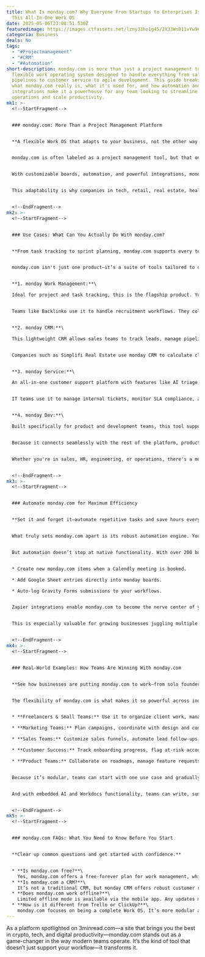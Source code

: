 ```yaml
---
title: What Is monday.com? Why Everyone From Startups to Enterprises Is Using
  This All-In-One Work OS
date: 2025-05-06T23:08:51.530Z
featuredimage: https://images.ctfassets.net/lzny33ho1g45/2X33WsD11vYw96GYkLaTVY/b7a0ab18025b484eaa2874a0ef1f18f6/monday-app-tips.jpg?w=1520&fm=avif&q=31&fit=thumb&h=760
categoria: Business
deals: No
tags:
  - "#Projectmanagement"
  - "#CRM"
  - "#Automation"
short-description: monday.com is more than just a project management tool—it's a
  flexible work operating system designed to handle everything from sales
  pipelines to customer service to agile development. This guide breaks down
  what monday.com really is, what it's used for, and how automation and
  integrations make it a powerhouse for any team looking to streamline
  operations and scale productivity.
mk1: >-
  <!--StartFragment-->


  ### monday.com: More Than a Project Management Platform


  **A flexible Work OS that adapts to your business, not the other way around.**


  monday.com is often labeled as a project management tool, but that only scratches the surface. At its core, it's a Work Operating System (Work OS) that allows teams of all sizes to plan, manage, and automate work processes in one centralized space. Whether you're coordinating marketing campaigns, managing a development roadmap, or running a customer service desk, monday.com helps bring clarity and structure to your operations.


  With customizable boards, automation, and powerful integrations, monday.com becomes a single source of truth for your organization. It removes the clutter of scattered spreadsheets, endless email threads, and outdated task trackers. Instead, it enables real-time collaboration and visibility across projects, departments, and time zones. From a startup founder juggling tasks to an enterprise manager coordinating across global teams, monday.com scales with your needs.


  This adaptability is why companies in tech, retail, real estate, healthcare, and dozens of other industries rely on monday.com to stay organized and drive results.


  <!--EndFragment-->
mk2: >-
  <!--StartFragment-->


  ### Use Cases: What Can You Actually Do With monday.com?


  **From task tracking to sprint planning, monday.com supports every team’s workflow.**


  monday.com isn't just one product—it’s a suite of tools tailored to different functions within your organization. Here’s how its four core solutions can empower your teams:


  **1. monday Work Management:**\

  Ideal for project and task tracking, this is the flagship product. You can create customizable boards to assign tasks, set deadlines, and monitor progress using views like Kanban, Gantt, calendar, and table. Its built-in docs, AI summaries, and digital whiteboard (WorkCanvas) make collaboration seamless and efficient.


  Teams like Backlinko use it to handle recruitment workflows. They collect applications via WorkForms and automate task creation and status updates. The result is a streamlined, transparent hiring process.


  **2. monday CRM:**\

  This lightweight CRM allows sales teams to track leads, manage pipelines, and automate personalized sequences. AI features generate email drafts and tasks, while custom forms and dashboards help visualize key metrics like deal probability and conversion rates.


  Companies such as Simplifi Real Estate use monday CRM to calculate close probabilities, helping sales reps focus on the most promising opportunities.


  **3. monday Service:**\

  An all-in-one customer support platform with features like AI triage, service portals, and custom dashboards. It’s a solid alternative for small businesses that want to centralize support requests without needing a complex help desk solution.


  IT teams use it to manage internal tickets, monitor SLA compliance, and track KPIs like resolution time. Customer success teams rely on it to manage feedback loops and ensure timely escalations to engineering.


  **4. monday Dev:**\

  Built specifically for product and development teams, this tool supports agile workflows with features like sprint tracking, bug logs, and roadmap planning. Integrated insights, such as burndown charts and velocity reports, help developers keep projects on track.


  Because it connects seamlessly with the rest of the platform, product managers can coordinate directly with marketing and customer support teams without switching tools.


  Whether you're in sales, HR, engineering, or operations, there's a monday.com solution that fits your workflow—no coding needed.


  <!--EndFragment-->
mk3: >-
  <!--StartFragment-->


  ### Automate monday.com for Maximum Efficiency


  **Set it and forget it—automate repetitive tasks and save hours every week.**


  What truly sets monday.com apart is its robust automation engine. You can create rules like “When status changes to Done, notify the manager” or “When a new item is created, assign to team lead.” These triggers eliminate manual steps that bog down your process.


  But automation doesn’t stop at native functionality. With over 200 built-in integrations and access to platforms like Zapier, you can connect monday.com to virtually every tool your business uses. For example:


  * Create new monday.com items when a Calendly meeting is booked.

  * Add Google Sheet entries directly into monday boards.

  * Auto-log Gravity Forms submissions to your workflows.


  Zapier integrations enable monday.com to become the nerve center of your tech stack. Instead of switching between apps, information flows seamlessly, and your teams focus on high-value work.


  This is especially valuable for growing businesses juggling multiple platforms. Connecting everything via automation ensures nothing gets missed and processes scale effortlessly.


  <!--EndFragment-->
mk4: >-
  <!--StartFragment-->


  ### Real-World Examples: How Teams Are Winning With monday.com


  **See how businesses are putting monday.com to work—from solo founders to enterprise teams.**


  The flexibility of monday.com is what makes it so powerful across industries. Here are just a few examples of how different teams put it to use:


  * **Freelancers & Small Teams:** Use it to organize client work, manage deliverables, and automate invoicing reminders.

  * **Marketing Teams:** Plan campaigns, coordinate with design and content teams, and track performance metrics in real-time.

  * **Sales Teams:** Customize sales funnels, automate lead follow-ups, and generate detailed forecasts using monday CRM.

  * **Customer Success:** Track onboarding progress, flag at-risk accounts, and manage NPS follow-ups with monday service.

  * **Product Teams:** Collaborate on roadmaps, manage feature requests, and connect dev sprints with customer feedback via monday dev.


  Because it’s modular, teams can start with one use case and gradually expand into others as they grow. This ability to evolve makes monday.com a long-term solution rather than a short-term fix.


  And with embedded AI and Workdocs functionality, teams can write, summarize, and visualize tasks right inside the platform—no more hopping between docs, notes, and boards.


  <!--EndFragment-->
mk5: >-
  <!--StartFragment-->


  ### monday.com FAQs: What You Need to Know Before You Start


  **Clear up common questions and get started with confidence.**


  * **Is monday.com free?**\
    Yes, monday.com offers a free-forever plan for work management, which includes WorkForms and WorkCanvas. Other products like CRM, service, and dev are available via 14-day trials.
  * **Is monday.com a CRM?**\
    It’s not a traditional CRM, but monday CRM offers robust customer relationship tools. It's perfect for small to midsize teams who want to customize their pipeline without complexity.
  * **Does monday.com work offline?**\
    Limited offline mode is available via the mobile app. Any updates made while offline sync automatically when you reconnect.
  * **How is it different from Trello or ClickUp?**\
    monday.com focuses on being a complete Work OS. It’s more modular and customizable than Trello, and while ClickUp offers similar flexibility, monday’s UI and integrations are often more intuitive for first-time users.
---
```

As a platform spotlighted on 3minread.com—a site that brings you the best in crypto, tech, and digital productivity—monday.com stands out as a game-changer in the way modern teams operate. It’s the kind of tool that doesn’t just support your workflow—it transforms it.

<!--EndFragment-->